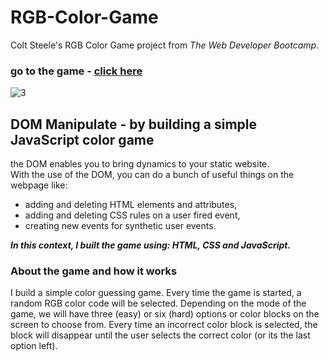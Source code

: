 # RGB-Color-Game  

Colt Steele's RGB Color Game project from *The Web Developer Bootcamp*.  
  
### go to the game - [click here](https://codepen.io/shir-izhak/pen/JjdWXWr)  
  
![3](https://user-images.githubusercontent.com/46241467/79336503-88e1a800-7f2c-11ea-9dfa-cf25bd5ba76f.png)  

## DOM Manipulate - by building a simple JavaScript color game  
the DOM enables you to bring dynamics to your static website.  
With the use of the DOM, you can do a bunch of useful things on the webpage like:  
* adding and deleting HTML elements and attributes,  
* adding and deleting CSS rules on a user fired event,  
* creating new events for synthetic user events.  
  
***In this context, I built the game using: HTML, CSS and JavaScript.***  
  
### About the game and how it works
I build a simple color guessing game. Every time the game is started, a random RGB color code will be selected. Depending on the mode of the game, we will have three (easy) or six (hard) options or color blocks on the screen to choose from. Every time an incorrect color block is selected, the block will disappear until the user selects the correct color (or its the last option left).  

